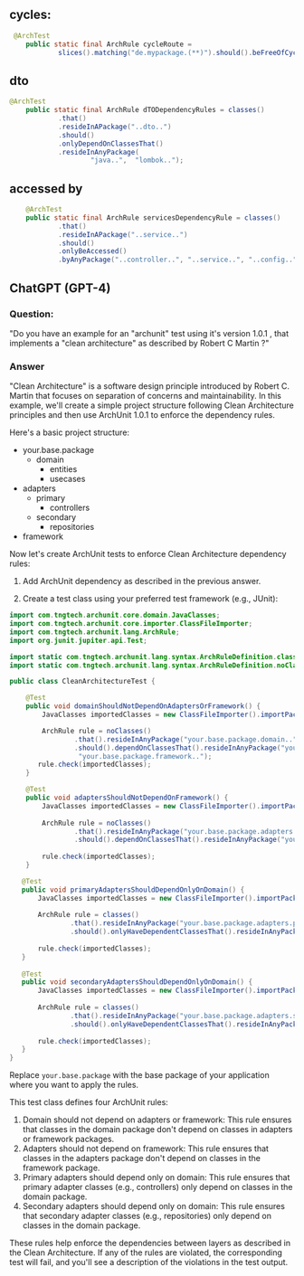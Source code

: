 ## cycles:
```java
 @ArchTest
    public static final ArchRule cycleRoute =
            slices().matching("de.mypackage.(**)").should().beFreeOfCycles();
```
## dto
```java
@ArchTest
    public static final ArchRule dTODependencyRules = classes()
            .that()
            .resideInAPackage("..dto..")
            .should()
            .onlyDependOnClassesThat()
            .resideInAnyPackage(
                    "java..",  "lombok..");
```
## accessed by
```java
    @ArchTest
    public static final ArchRule servicesDependencyRule = classes()
            .that()
            .resideInAPackage("..service..")
            .should()
            .onlyBeAccessed()
            .byAnyPackage("..controller..", "..service..", "..config..");
```
## ChatGPT (GPT-4)
### Question: 
"Do you have an example for an "archunit"  test using it's version 1.0.1 , that implements a "clean architecture" as described by Robert C Martin ?"

### Answer
"Clean Architecture" is a software design principle introduced by Robert C. Martin that focuses on separation of concerns and maintainability. In this example, we'll create a simple project structure following Clean Architecture principles and then use ArchUnit 1.0.1 to enforce the dependency rules.

Here's a basic project structure:

* your.base.package
  * domain
    * entities
    * usecases
* adapters
  * primary
    * controllers
  * secondary
    * repositories
* framework

Now let's create ArchUnit tests to enforce Clean Architecture dependency rules:

1. Add ArchUnit dependency as described in the previous answer.

1. Create a test class using your preferred test framework (e.g., JUnit):

```java
import com.tngtech.archunit.core.domain.JavaClasses;
import com.tngtech.archunit.core.importer.ClassFileImporter;
import com.tngtech.archunit.lang.ArchRule;
import org.junit.jupiter.api.Test;

import static com.tngtech.archunit.lang.syntax.ArchRuleDefinition.classes;
import static com.tngtech.archunit.lang.syntax.ArchRuleDefinition.noClasses;

public class CleanArchitectureTest {

    @Test
    public void domainShouldNotDependOnAdaptersOrFramework() {
        JavaClasses importedClasses = new ClassFileImporter().importPackages("your.base.package");

        ArchRule rule = noClasses()
                .that().resideInAnyPackage("your.base.package.domain..")
                .should().dependOnClassesThat().resideInAnyPackage("your.base.package.adapters..", 
                 "your.base.package.framework..");
       rule.check(importedClasses);
    }

    @Test
    public void adaptersShouldNotDependOnFramework() {
        JavaClasses importedClasses = new ClassFileImporter().importPackages("your.base.package");
    
        ArchRule rule = noClasses()
                .that().resideInAnyPackage("your.base.package.adapters..")
                .should().dependOnClassesThat().resideInAnyPackage("your.base.package.framework..");
    
        rule.check(importedClasses);
    }

   @Test
   public void primaryAdaptersShouldDependOnlyOnDomain() {
       JavaClasses importedClasses = new ClassFileImporter().importPackages("your.base.package");
   
       ArchRule rule = classes()
               .that().resideInAnyPackage("your.base.package.adapters.primary..")
               .should().onlyHaveDependentClassesThat().resideInAnyPackage("your.base.package.domain..");
   
       rule.check(importedClasses);
   }
   
   @Test
   public void secondaryAdaptersShouldDependOnlyOnDomain() {
       JavaClasses importedClasses = new ClassFileImporter().importPackages("your.base.package");
   
       ArchRule rule = classes()
               .that().resideInAnyPackage("your.base.package.adapters.secondary..")
               .should().onlyHaveDependentClassesThat().resideInAnyPackage("your.base.package.domain..");
   
       rule.check(importedClasses);
   }
}
```

Replace `your.base.package` with the base package of your application where you want to apply the rules.

This test class defines four ArchUnit rules:

1. Domain should not depend on adapters or framework: This rule ensures that classes in the domain package don't depend on classes in adapters or framework packages.
2. Adapters should not depend on framework: This rule ensures that classes in the adapters package don't depend on classes in the framework package.
3. Primary adapters should depend only on domain: This rule ensures that primary adapter classes (e.g., controllers) only depend on classes in the domain package.
4. Secondary adapters should depend only on domain: This rule ensures that secondary adapter classes (e.g., repositories) only depend on classes in the domain package.

These rules help enforce the dependencies between layers as described in the Clean Architecture. If any of the rules are violated, the corresponding test will fail, and you'll see a description of the violations in the test output.

